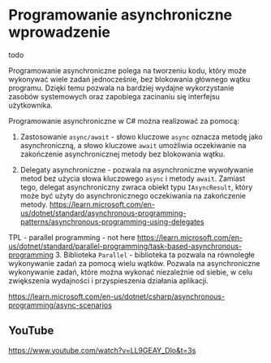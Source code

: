 # Programowanie asynchroniczne wprowadzenie

todo 

Programowanie asynchroniczne polega na tworzeniu kodu, który może wykonywać wiele zadań jednocześnie, bez blokowania głównego wątku programu. Dzięki temu pozwala na bardziej wydajne wykorzystanie zasobów systemowych oraz zapobiega zacinaniu się interfejsu użytkownika.

Programowanie asynchroniczne w C# można realizować za pomocą:

1. Zastosowanie `async/await` - słowo kluczowe `async` oznacza metodę jako asynchroniczną, a słowo kluczowe `await` umożliwia oczekiwanie na zakończenie asynchronicznej metody bez blokowania wątku.

2. Delegaty asynchroniczne - pozwala na asynchroniczne wywoływanie metod bez użycia słowa kluczowego `async` i metody `await`. Zamiast tego, delegat asynchroniczny zwraca obiekt typu `IAsyncResult`, który może być użyty do asynchronicznego oczekiwania na zakończenie metody.
https://learn.microsoft.com/en-us/dotnet/standard/asynchronous-programming-patterns/asynchronous-programming-using-delegates 


TPL - parallel programming - not here
 https://learn.microsoft.com/en-us/dotnet/standard/parallel-programming/task-based-asynchronous-programming
3. Biblioteka `Parallel` - biblioteka ta pozwala na równoległe wykonywanie zadań za pomocą wielu wątków. Pozwala na asynchroniczne wykonywanie zadań, które można wykonać niezależnie od siebie, w celu zwiększenia wydajności i przyspieszenia działania aplikacji.

https://learn.microsoft.com/en-us/dotnet/csharp/asynchronous-programming/async-scenarios 

## YouTube

https://www.youtube.com/watch?v=LL9GEAY_Dlo&t=3s 